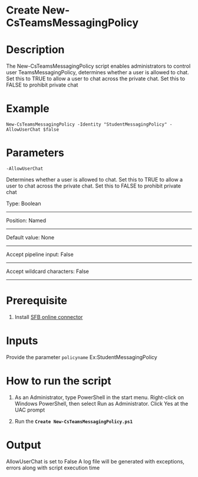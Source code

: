 # Create New-CsTeamsMessagingPolicy

# Description
The New-CsTeamsMessagingPolicy script enables administrators to control user TeamsMessagingPolicy, determines whether a user is allowed to chat. Set this to TRUE to allow a user to chat across the private chat. Set this to FALSE to prohibit private chat

# Example
    New-CsTeamsMessagingPolicy -Identity "StudentMessagingPolicy" -AllowUserChat $false

# Parameters
`-AllowUserChat`

Determines whether a user is allowed to chat. Set this to TRUE to allow a user to chat across the private chat. Set this to FALSE to prohibit private chat

Type:	                               Boolean 
 * * *
Position:	                           Named
- - -
Default value:                         None
- - -
Accept pipeline input:	               False
* * *
Accept wildcard characters:	           False
* * *

# Prerequisite
1)	Install [SFB online connector](https://www.microsoft.com/en-us/download/details.aspx?id=39366)

# Inputs
Provide the parameter
`policyname` Ex:StudentMessagingPolicy

# How to run the script

1. As an Administrator, type PowerShell in the start menu. Right-click on Windows PowerShell, then select Run as Administrator.
Click Yes at the UAC prompt

2)	Run the **`Create New-CsTeamsMessagingPolicy.ps1`**

# Output
AllowUserChat is set to False
A log file will be generated with exceptions, errors along with script execution time 
